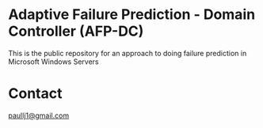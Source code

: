 # Adaptive Failure Prediction - Domain Controller (AFP-DC)
This is the public repository for an approach to doing failure prediction in
Microsoft Windows Servers

# Contact
[paullj1@gmail.com](mailto:paullj1@gmail.com)
